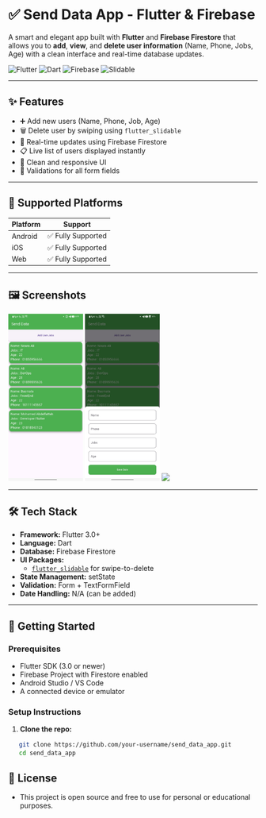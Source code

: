 # ✅ Send Data App - Flutter & Firebase

A smart and elegant app built with **Flutter** and **Firebase Firestore** that allows you to **add**, **view**, and **delete user information** (Name, Phone, Jobs, Age) with a clean interface and real-time database updates.

![Flutter](https://img.shields.io/badge/Flutter-02569B?style=for-the-badge&logo=flutter&logoColor=white)
![Dart](https://img.shields.io/badge/Dart-0175C2?style=for-the-badge&logo=dart&logoColor=white)
![Firebase](https://img.shields.io/badge/Firebase-FFCA28?style=for-the-badge&logo=firebase&logoColor=black)
![Slidable](https://img.shields.io/badge/Slidable-4.0.0-purple?style=for-the-badge)

---

## ✨ Features

- ➕ Add new users (Name, Phone, Job, Age)
- 🗑️ Delete user by swiping using `flutter_slidable`
- 🔄 Real-time updates using Firebase Firestore
- 📋 Live list of users displayed instantly
- 🎨 Clean and responsive UI
- 🧼 Validations for all form fields

---

## 📱 Supported Platforms

| Platform | Support |
|----------|---------|
| Android  | ✅ Fully Supported |
| iOS      | ✅ Fully Supported |
| Web      | ✅ Fully Supported |
---

## 🖼️ Screenshots

<p float="left">
  <img src="assets/screenshots/home_screen.jpg" width="30%" />
  <img src="assets/screenshots/add_user_sheet.jpg" width="30%" />
  <img src="assets/screenshots/delete_user.gif" width="30%" />
</p>

---

## 🛠️ Tech Stack

- **Framework:** Flutter 3.0+
- **Language:** Dart
- **Database:** Firebase Firestore
- **UI Packages:**
    - [`flutter_slidable`](https://pub.dev/packages/flutter_slidable) for swipe-to-delete
- **State Management:** setState
- **Validation:** Form + TextFormField
- **Date Handling:** N/A (can be added)

---

## 🚀 Getting Started

### Prerequisites

- Flutter SDK (3.0 or newer)
- Firebase Project with Firestore enabled
- Android Studio / VS Code
- A connected device or emulator

### Setup Instructions

1. **Clone the repo:**
```bash
   git clone https://github.com/your-username/send_data_app.git
   cd send_data_app
```



## 📄 License

- This project is open source and free to use for personal or educational purposes.